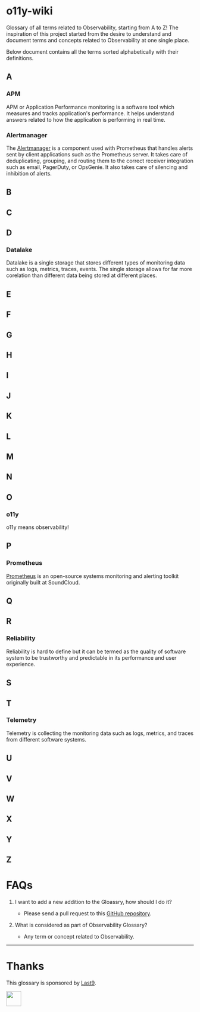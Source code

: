 # o11y-wiki

Glossary of all terms related to Observability, starting from A to Z! The
inspiration of this project started from the desire to understand and document
terms and concepts related to Observability at one single place.

Below document contains all the terms sorted alphabetically with their
definitions.

## A

### APM

APM or Application Performance monitoring is a software tool which measures and
tracks application's performance. It helps understand answers related to how the
application is performing in real time.

### Alertmanager

The [Alertmanager](https://prometheus.io/docs/alerting/latest/alertmanager/) is
a component used with Prometheus that handles alerts sent by client applications
such as the Prometheus server. It takes care of deduplicating, grouping, and
routing them to the correct receiver integration such as email, PagerDuty, or
OpsGenie. It also takes care of silencing and inhibition of alerts.

## B

## C

## D

### Datalake

Datalake is a single storage that stores different types of monitoring data such as logs, metrics, traces, events.
The single storage allows for far more corelation than different data being stored at different places.

## E

## F

## G

## H

## I

## J

## K

## L

## M

## N

## O

### o11y

o11y means observability!

## P

### Prometheus

[Prometheus](https://prometheus.io/) is an open-source systems monitoring and
alerting toolkit originally built at SoundCloud.

## Q

## R

### Reliability

Reliability is hard to define but it can be termed as the quality of software system to be trustworthy
and predictable in its performance and user experience.

## S

## T

### Telemetry

Telemetry is collecting the monitoring data such as logs, metrics, and traces from different software systems.

## U

## V

## W

## X

## Y

## Z

# FAQs

1. I want to add a new addition to the Gloassry, how should I do it?

   - Please send a pull request to this
     [GitHub repository](https://github.com/prathamesh-sonpatki/o11y-wiki).

2. What is considered as part of Observability Glossary?

   - Any term or concept related to Observability.

---

# Thanks

This glossary is sponsored by [Last9](https://last9.io).

<a href="https://last9.io"><img src="https://last9.github.io/assets/email-logo-green.png" alt="" loading="lazy" height="40px" /></a>
